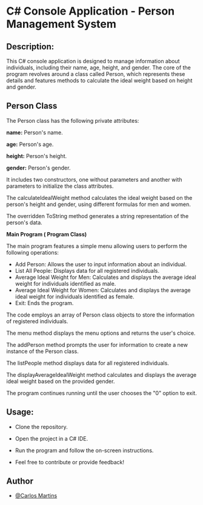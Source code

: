
# C# Console Application - Person Management System
 

## Description:
This C# console application is designed to manage information about individuals, including their name, age, height, and gender. The core of the program revolves around a class called Person, which represents these details and features methods to calculate the ideal weight based on height and gender.

## Person Class
The Person class has the following private attributes:

**name:** Person's name.

**age:** Person's age.

**height:** Person's height.

**gender:** Person's gender.

It includes two constructors, one without parameters and another with parameters to initialize the class attributes.

The calculateIdealWeight method calculates the ideal weight based on the person's height and gender, using different formulas for men and women.

The overridden ToString method generates a string representation of the person's data.

**Main Program ( Program Class)**

The main program features a simple menu allowing users to perform the following operations:
- Add Person: Allows the user to input information about an individual.
- List All People: Displays data for all registered individuals.
- Average Ideal Weight for Men: Calculates and displays the average ideal weight for individuals identified as male.
- Average Ideal Weight for Women: Calculates and displays the average ideal weight for individuals identified as female.
- Exit: Ends the program.

The code employs an array of Person class objects to store the information of registered individuals.

The menu method displays the menu options and returns the user's choice.

The addPerson method prompts the user for information to create a new instance of the Person class.

The listPeople method displays data for all registered individuals.

The displayAverageIdealWeight method calculates and displays the average ideal weight based on the provided gender.

The program continues running until the user chooses the "0" option to exit.

## Usage:


- Clone the repository.

- Open the project in a C# IDE.

- Run the program and follow the on-screen instructions.

- Feel free to contribute or provide feedback!


## Author
- [@Carlos Martins](https://github.com/MartinsCarlos111)

